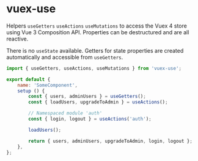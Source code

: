 # vuex-use
Helpers `useGetters` `useActions` `useMutations` to access the Vuex 4 store using Vue 3 Composition API. Properties can be destructured and are all reactive.

There is no `useState` available. Getters for state properties are created automatically and accessible from `useGetters`.

```javascript
import { useGetters, useActions, useMutations } from 'vuex-use';

export default {
	name: 'SomeComponent',
	setup () {
		const { users, adminUsers } = useGetters();
		const { loadUsers, upgradeToAdmin } = useActions();

		// Namespaced module 'auth'
		const { login, logout } = useActions('auth');

		loadUsers();

		return { users, adminUsers, upgradeToAdmin, login, logout };
	},
};
```
